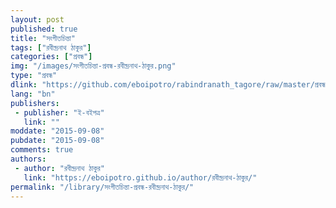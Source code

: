 ```yaml
---
layout: post
published: true
title: "সংগীতচিন্তা"
tags: ["রবীন্দ্রনাথ ঠাকুর"]
categories: ["প্রবন্ধ"]
img: "/images/সংগীতচিন্তা-প্রবন্ধ-রবীন্দ্রনাথ-ঠাকুর.png"
type: "প্রবন্ধ"
dlink: "https://github.com/eboipotro/rabindranath_tagore/raw/master/প্রবন্ধ/সংগীতচিন্তা.epub"
lang: "bn"
publishers: 
 - publisher: "ই-বইপত্র"
   link: ""
moddate: "2015-09-08"
pubdate: "2015-09-08"
comments: true
authors: 
 - author: "রবীন্দ্রনাথ ঠাকুর"
   link: "https://eboipotro.github.io/author/রবীন্দ্রনাথ-ঠাকুর/"
permalink: "/library/সংগীতচিন্তা-প্রবন্ধ-রবীন্দ্রনাথ-ঠাকুর/"
---
```

